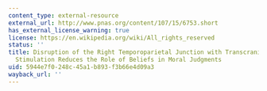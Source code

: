 ```yaml
---
content_type: external-resource
external_url: http://www.pnas.org/content/107/15/6753.short
has_external_license_warning: true
license: https://en.wikipedia.org/wiki/All_rights_reserved
status: ''
title: Disruption of the Right Temporoparietal Junction with Transcranial Magnetic
  Stimulation Reduces the Role of Beliefs in Moral Judgments
uid: 5944e7f0-248c-45a1-b893-f3b66e4d09a3
wayback_url: ''
---
```

